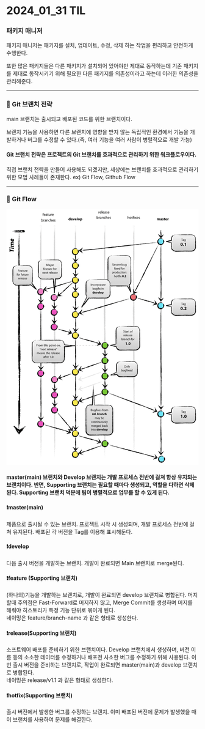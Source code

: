 # 2024_01_31 TIL

### 패키지 매니저

패키지 매니저는 패키지를 설치, 업데이트, 수정, 삭제 하는 작업을 편리하고 안전하게 수행한다.

또한 많은 패키지들은 다른 패키지가 설치되어 있어야만 제대로 동작하는데 기존 패키지를 제대로 동작시키기 위해 필요한 다른 패키지를 의존성이라고 하는데 이러한 의존성을 관리해준다.

---

### 🚨 Git 브랜치 전략

main 브랜치는 출시되고 배포된 코드를 위한 브랜치이다.

브랜치 기능을 사용하면 다른 브랜치에 영향을 받지 않는 독립적인 환경에서 기능을 개발하거나 버그를 수정할 수 있다.(즉, 여러 기능을 여러 사람이 병렬적으로 개발 가능)

#### Git 브랜치 전략은 프로젝트의 Git 브랜치를 효과적으로 관리하기 위한 워크플로우이다.

직접 브랜치 전략을 만들어 사용해도 되겠지만, 세상에는 브랜치를 효과적으로 관리하기 위한 모범 사례들이 존재한다.
ex) Git Flow, Github Flow

---

### 🚨 Git Flow

![Alt text](./img/image6.png)

#### master(main) 브랜치와 Develop 브랜치는 개발 프로세스 전반에 걸쳐 항상 유지되는 브랜치이다. 반면, Supporting 브랜치는 필요할 때마다 생성되고, 역할을 다하면 삭제된다. Supporting 브랜치 덕분에 팀이 병렬적으로 업무를 할 수 있게 된다.

#### ❗️master(main)

제품으로 출시될 수 있는 브랜치. 프로젝트 시작 시 생성되며, 개발 프로세스 전반에 걸쳐 유지된다. 배포된 각 버전을 Tag를 이용해 표시해둔다.

#### ❗️develop

다음 출시 버전을 개발하는 브랜치. 개발이 완료되면 Main 브랜치로 merge된다.

#### ❗️feature (Supporting 브랜치)

(하나의)기능을 개발하는 브랜치로, 개발이 완료되면 develop 브랜치로 병합된다. 머지할때 주의점은 Fast-Forward로 머지하지 않고, Merge Commit를 생성하며 머지를 해줘야 히스토리가 특정 기능 단위로 묶이게 된다.<br>
네이밍은 feature/branch-name 과 같은 형태로 생성한다.

#### ❗️release(Supporting 브랜치)

소프트웨어 배포를 준비하기 위한 브랜치이다. Develop 브랜치에서 생성하며, 버전 이름 등의 소소한 데이터를 수정하거나 배포전 사소한 버그를 수정하기 위해 사용된다. 이번 출시 버전을 준비하는 브랜치로, 작업이 완료되면 master(main)과 develop 브랜치로 병합된다.<br>
네이밍은 release/v1.1 과 같은 형태로 생성한다.

#### ❗️hotfix(Supporting 브랜치)

출시 버전에서 발생한 버그를 수정하는 브랜치. 이미 배포된 버전에 문제가 발생했을 때 이 브랜치를 사용하여 문제를 해결한다.
